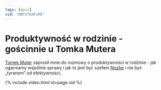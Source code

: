 ```yaml
---
tags: [gosc]
vid: "mWfofEmFzkE"
---
```


# Produktywność w rodzinie - gościnnie u Tomka Mutera

[Tomek Muter](https://www.linkedin.com/in/tomasz-muter/) zaprosił mnie do rozmowy o produktywności w rodzinie - jak ogarniamy wspólnie sprawy i jak to jest być szefem [Nozbe][n] i nie być „tyranem” od efektywności.

{% include video.html id=page.vid %}

<!--More-->




[n]: https://michael.gratis/nozbe_pl
[np]: https://michael.gratis/nozbepersonal_pl